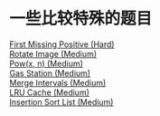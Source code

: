# 一些比较特殊的题目

<a href="src/1-500/41">First Missing Positive (Hard)</a><br>
<a href="src/1-500/48">Rotate Image (Medium)</a><br>
<a href="src/1-500/50">Pow(x, n) (Medium)</a><br>
<a href="src/1-500/134">Gas Station (Medium)</a><br>
<a href="src/1-500/56">Merge Intervals (Medium)</a><br>
<a href="src/1-500/146">LRU Cache (Medium)</a><br>
<a href="src/1-500/147">Insertion Sort List (Medium)</a><br>